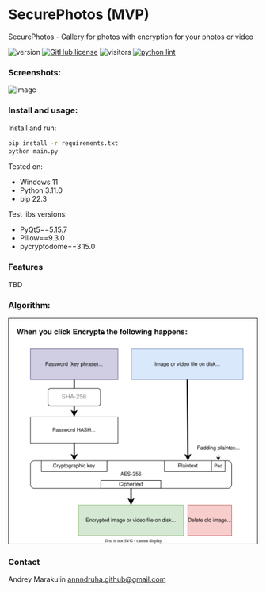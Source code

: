 # SecurePhotos (MVP)
SecurePhotos - Gallery for photos with encryption for your photos or video

![version](https://img.shields.io/github/v/release/Annndruha/SecurePhotos)
[![GitHub license](https://img.shields.io/github/license/Annndruha/SecurePhotos.svg)](https://github.com/Annndruha/SecurePhotos/blob/master/LICENSE)
![visitors](https://visitor-badge.glitch.me/badge?page_id=Annndruha/SecurePhotos)
[![python lint](https://github.com/Annndruha/SecurePhotos/actions/workflows/pylint.yml/badge.svg)](https://github.com/Annndruha/SecurePhotos/blob/master/.github/workflows/pylint.yml)

### Screenshots:
![image](https://user-images.githubusercontent.com/51162917/180698988-6f879719-0c9d-436e-834a-a3f0550e4a53.png)

### Install and usage:

Install and run:
```bash
pip install -r requirements.txt
python main.py
```

Tested on:
* Windows 11
* Python 3.11.0
* pip 22.3

Test libs versions:
* PyQt5==5.15.7
* Pillow==9.3.0
* pycryptodome==3.15.0

### Features
TBD

### Algorithm:
![](https://raw.githubusercontent.com/Annndruha/SecurePhotos/main/assets/encrypt_scheme.drawio.svg)


### Contact
Andrey Marakulin
[annndruha.github@gmail.com](mailto:annndruha.github@gmail.com)
